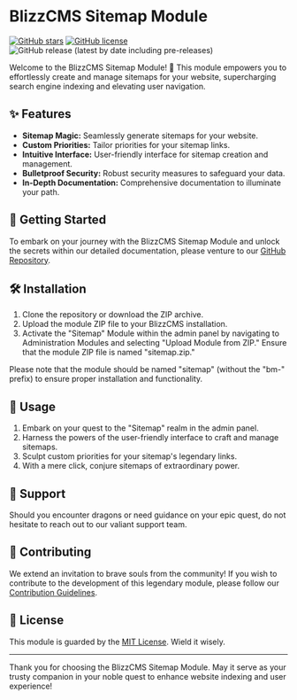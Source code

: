 # BlizzCMS Sitemap Module

[![GitHub stars](https://img.shields.io/github/stars/WoW-CMS/Blizzcms.svg)](https://github.com/WoW-CMS/Blizzcms/stargazers)
[![GitHub license](https://img.shields.io/github/license/WoW-CMS/bm-sitemap.svg)](https://github.com/WoW-CMS/bm-sitemap/blob/main/LICENSE)
![GitHub release (latest by date including pre-releases)](https://img.shields.io/github/v/release/WoW-CMS/bm-sitemap?include_prereleases)

Welcome to the BlizzCMS Sitemap Module! 🚀 
This module empowers you to effortlessly create and manage sitemaps for your website, supercharging search engine indexing and elevating user navigation.

## ✨ Features

- **Sitemap Magic:** Seamlessly generate sitemaps for your website.
- **Custom Priorities:** Tailor priorities for your sitemap links.
- **Intuitive Interface:** User-friendly interface for sitemap creation and management.
- **Bulletproof Security:** Robust security measures to safeguard your data.
- **In-Depth Documentation:** Comprehensive documentation to illuminate your path.

## 🚀 Getting Started

To embark on your journey with the BlizzCMS Sitemap Module and unlock the secrets within our detailed documentation, please venture to our [GitHub Repository](https://github.com/WoW-CMS/bm-sitemap/).

## 🛠️ Installation

1. Clone the repository or download the ZIP archive.
2. Upload the module ZIP file to your BlizzCMS installation.
3. Activate the "Sitemap" Module within the admin panel by navigating to Administration Modules and selecting "Upload Module from ZIP." Ensure that the module ZIP file is named "sitemap.zip."

Please note that the module should be named "sitemap" (without the "bm-" prefix) to ensure proper installation and functionality.

## 🌟 Usage

1. Embark on your quest to the "Sitemap" realm in the admin panel.
2. Harness the powers of the user-friendly interface to craft and manage sitemaps.
3. Sculpt custom priorities for your sitemap's legendary links.
4. With a mere click, conjure sitemaps of extraordinary power.

## 🤝 Support

Should you encounter dragons or need guidance on your epic quest, do not hesitate to reach out to our valiant support team.

## 🚀 Contributing

We extend an invitation to brave souls from the community! If you wish to contribute to the development of this legendary module, please follow our [Contribution Guidelines](CONTRIBUTING.md).

## 📜 License

This module is guarded by the [MIT License](LICENSE). Wield it wisely.

---

Thank you for choosing the BlizzCMS Sitemap Module. May it serve as your trusty companion in your noble quest to enhance website indexing and user experience!

